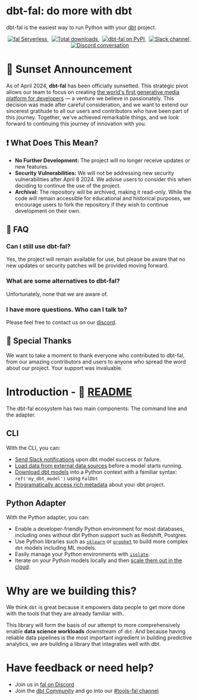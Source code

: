 # dbt-fal: do more with dbt

dbt-fal is the easiest way to run Python with your [dbt](https://www.getdbt.com/) project.

<p align="center">
  <a href="https://fal.ai">
    <img src="https://badgen.net/badge/icon/Sign%20up%20for%20fal%20Serverless/purple?icon=terminal&label" alt="fal Serverless" />
  </a>&nbsp;
  <a href="https://pepy.tech/project/dbt-fal">
    <img src="https://static.pepy.tech/personalized-badge/dbt-fal?period=total&units=international_system&left_color=grey&right_color=blue&left_text=Downloads" alt="Total downloads" />
  </a>&nbsp;
  <a href="https://pypi.org/project/dbt-fal/">
    <img src="https://badge.fury.io/py/dbt-fal.svg" alt="dbt-fal on PyPI" />
  </a>&nbsp;
  <a href="https://getdbt.slack.com/archives/C02V8QW3Q4Q">
    <img src="https://badgen.net/badge/icon/%23tools-fal%20on%20dbt%20Slack/orange?icon=slack&label" alt="Slack channel" />
  </a>&nbsp;
  <a href="https://discord.com/invite/Fyc9PwrccF">
    <img src="https://badgen.net/badge/icon/Join%20us%20on%20Discord/red?icon=discord&label" alt="Discord conversation" />
  </a>
</p>

# 🌅 Sunset Announcement

As of April 2024, **dbt-fal** has been officially sunsetted. This strategic pivot allows our team to focus on creating [the world's first generative media platform for developers](https://fal.ai) — a venture we believe in passionately. This decision was made after careful consideration, and we want to extend our sincerest gratitude to all our users and contributors who have been part of this journey. Together, we've achieved remarkable things, and we look forward to continuing this journey of innovation with you.

## ❗ What Does This Mean?

- **No Further Development:** The project will no longer receive updates or new features.
- **Security Vulnerabilities:** We will not be addressing new security vulnerabilities after April 8 2024. We advise users to consider this when deciding to continue the use of the project.
- **Archival:** The repository will be archived, making it read-only. While the code will remain accessible for educational and historical purposes, we encourage users to fork the repository if they wish to continue development on their own.

## 💬 FAQ

### Can I still use dbt-fal?
Yes, the project will remain available for use, but please be aware that no new updates or security patches will be provided moving forward.

### What are some alternatives to dbt-fal?
Unfortunately, none that we are aware of.

### I have more questions. Who can I talk to?
Please feel free to contact us on our [discord](https://fal.ai/).

## 🙌 Special Thanks
We want to take a moment to thank everyone who contributed to dbt-fal, from our amazing contributors and users to anyone who spread the word about our project. Your support was invaluable.

# Introduction - 📖 [README](./projects/adapter)

The dbt-fal ecosystem has two main components: The command line and the adapter.

## CLI

With the CLI, you can:

- [Send Slack notifications](https://github.com/fal-ai/fal/tree/main/examples/slack-example) upon dbt model success or failure.
- [Load data from external data sources](https://blog.fal.ai/populate-dbt-models-with-csv-data/) before a model starts running.
- [Download dbt models](https://docs.fal.ai/fal/python-package) into a Python context with a familiar syntax: `ref('my_dbt_model')` using `FalDbt`
- [Programatically access rich metadata](https://docs.fal.ai/fal/reference/variables-and-functions) about your dbt project.

## Python Adapter

With the Python adapter, you can:

- Enable a developer-friendly Python environment for most databases, including ones without dbt Python support such as Redshift, Postgres.
- Use Python libraries such as [`sklearn`](https://scikit-learn.org/) or [`prophet`](https://facebook.github.io/prophet/) to build more complex `dbt` models including ML models.
- Easily manage your Python environments with [`isolate`](https://github.com/fal-ai/isolate).
- Iterate on your Python models locally and then [scale them out in the cloud](https://fal.ai#signup).

# Why are we building this?

We think `dbt` is great because it empowers data people to get more done with the tools that they are already familiar with.

This library will form the basis of our attempt to more comprehensively enable **data science workloads** downstream of `dbt`. And because having reliable data pipelines is the most important ingredient in building predictive analytics, we are building a library that integrates well with dbt.

# Have feedback or need help?

- Join us in [fal on Discord](https://discord.com/invite/Fyc9PwrccF)
- Join the [dbt Community](http://community.getdbt.com/) and go into our [#tools-fal channel](https://getdbt.slack.com/archives/C02V8QW3Q4Q)
